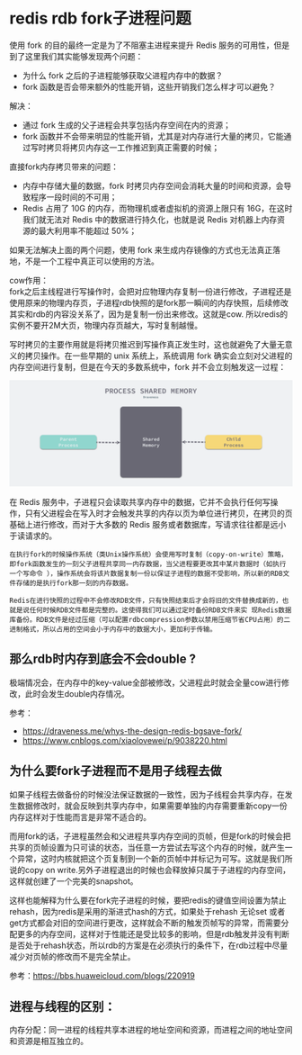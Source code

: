 # redis rdb fork子进程问题
使用 fork 的目的最终一定是为了不阻塞主进程来提升 Redis 服务的可用性，但是到了这里我们其实能够发现两个问题：
- 为什么 fork 之后的子进程能够获取父进程内存中的数据？
- fork 函数是否会带来额外的性能开销，这些开销我们怎么样才可以避免？

解决：
- 通过 fork 生成的父子进程会共享包括内存空间在内的资源；
- fork 函数并不会带来明显的性能开销，尤其是对内存进行大量的拷贝，它能通过写时拷贝将拷贝内存这一工作推迟到真正需要的时候；

直接fork内存拷贝带来的问题：
- 内存中存储大量的数据，fork 时拷贝内存空间会消耗大量的时间和资源，会导致程序一段时间的不可用；
- Redis 占用了 10G 的内存，而物理机或者虚拟机的资源上限只有 16G，在这时我们就无法对 Redis 中的数据进行持久化，也就是说 Redis 对机器上内存资源的最大利用率不能超过 50%；

如果无法解决上面的两个问题，使用 fork 来生成内存镜像的方式也无法真正落地，不是一个工程中真正可以使用的方法。

cow作用：  
fork之后主线程进行写操作时，会把对应物理内存复制一份进行修改，子进程还是使用原来的物理内存页，子进程rdb快照的是fork那一瞬间的内存快照，后续修改其实和rdb的内容没关系了，因为是复制一份出来修改。这就是cow. 所以redis的实例不要开2M大页，物理内存页越大，写时复制越慢。

写时拷贝的主要作用就是将拷贝推迟到写操作真正发生时，这也就避免了大量无意义的拷贝操作。在一些早期的 unix 系统上，系统调用 fork 确实会立刻对父进程的内存空间进行复制，但是在今天的多数系统中，fork 并不会立刻触发这一过程：

<img src="../../../imgs/fork.png" width=600px>

在 Redis 服务中，子进程只会读取共享内存中的数据，它并不会执行任何写操作，只有父进程会在写入时才会触发共享的内存以页为单位进行拷贝，在拷贝的页基础上进行修改，而对于大多数的 Redis 服务或者数据库，写请求往往都是远小于读请求的。

```在执行fork的时候操作系统（类Unix操作系统）会使用写时复制（copy-on-write）策略，即fork函数发生的一刻父子进程共享同一内存数据，当父进程要更改其中某片数据时（如执行一个写命令 ），操作系统会将该片数据复制一份以保证子进程的数据不受影响，所以新的RDB文件存储的是执行fork那一刻的内存数据。```

```Redis在进行快照的过程中不会修改RDB文件，只有快照结束后才会将旧的文件替换成新的，也就是说任何时候RDB文件都是完整的。这使得我们可以通过定时备份RDB文件来实 现Redis数据库备份。RDB文件是经过压缩（可以配置rdbcompression参数以禁用压缩节省CPU占用）的二进制格式，所以占用的空间会小于内存中的数据大小，更加利于传输。```

## 那么rdb时内存到底会不会double ?  
极端情况会，在内存中的key-value全部被修改，父进程此时就会全量cow进行修改，此时会发生double内存情况。

参考：  
- https://draveness.me/whys-the-design-redis-bgsave-fork/
- https://www.cnblogs.com/xiaolovewei/p/9038220.html

## 为什么要fork子进程而不是用子线程去做
如果子线程去做备份的时候没法保证数据的一致性，因为子线程会共享内存，在发生数据修改时，就会反映到共享内存中，如果需要单独的内存需要重新copy一份内存这样对于性能而言是非常不适合的。  

而用fork的话，子进程虽然会和父进程共享内存空间的页帧，但是fork的时候会把共享的页帧设置为只可读的状态，当任意一方尝试去写这个内存的时候，就产生一个异常，这时内核就把这个页复制到一个新的页帧中并标记为可写。这就是我们所说的copy on write.另外子进程退出的时候也会释放掉只属于子进程的内存空间，这样就创建了一个完美的snapshot。

这样也能解释为什么要在fork完子进程的时候，要把redis的键值空间设置为禁止rehash，因为redis是采用的渐进式hash的方式，如果处于rehash 无论set 或者get方式都会对旧的空间进行更改，这样就会不断的触发页帧写的异常，而需要分配更多的内存空间，这样对于性能还是受比较多的影响，但是rdb触发并没有判断是否处于rehash状态，所以rdb的方案是在必须执行的条件下，在rdb过程中尽量减少对页帧的修改而不是完全禁止。

参考：https://bbs.huaweicloud.com/blogs/220919

## 进程与线程的区别：
内存分配：同一进程的线程共享本进程的地址空间和资源，而进程之间的地址空间和资源是相互独立的。

